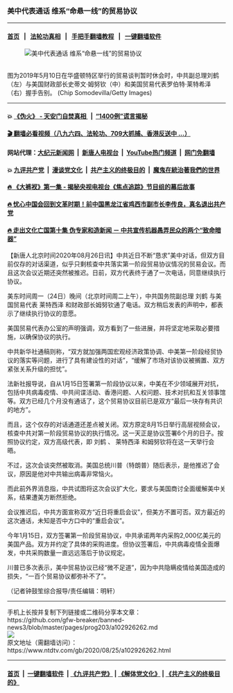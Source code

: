### 美中代表通话 维系“命悬一线”的贸易协议
------------------------

#### [首页](https://github.com/gfw-breaker/banned-news3/blob/master/README.md) &nbsp;&nbsp;|&nbsp;&nbsp; [法轮功真相](https://github.com/begood0513/basic/blob/master/README.md)  &nbsp;&nbsp;|&nbsp;&nbsp; [手把手翻墙教程](https://github.com/gfw-breaker/guides/wiki)  &nbsp;&nbsp;|&nbsp;&nbsp; [一键翻墙软件](https://github.com/gfw-breaker/nogfw/blob/master/README.md)  



<div><div class="featured_image">
 <figure>
  <img alt="美中代表通话 维系“命悬一线”的贸易协议" src="https://i.ntdtv.com/assets/uploads/2020/08/GettyImages-1148228123-800x450.jpg"/>
 </figure><br/>
 <span class="caption">
  图为2019年5月10日在华盛顿特区举行的贸易谈判暂时休会时，中共副总理刘鹤（左）与美国财政部长史蒂文·姆努钦（中）和美国贸易代表罗伯特·莱特希泽（右）握手告别。 (Chip Somodevilla/Getty Images)
 </span>
</div>
</div><hr/>

#### 💥 [《伪火》 - 天安门自焚真相 ](http://141.164.51.119:10000/videos/blog/weihuo.html)&nbsp; |&nbsp; [“1400例”谎言揭秘  ](http://141.164.51.119:10000/videos/blog/jiexi1400.html)

#### [ 🎬  翻墙必看视频（八九六四、法轮功、709大抓捕、香港反送中 ...）](https://github.com/gfw-breaker/links/blob/master/banned.md)

#### 网站代理：[大纪元新闻网](http://167.172.10.89:10080/gb/) &nbsp;|&nbsp; [新唐人电视台](http://167.172.10.89:8808/gb/)  &nbsp;|&nbsp; [YouTube热门频道](http://158.247.203.241/youtube.html) &nbsp;|&nbsp; [网门免翻墙](http://158.247.203.241:11000/show.aspx?name=ogHome)

#### 💥 [九评共产党](http://141.164.51.119:10000/videos/res/jiuping/)&nbsp; |&nbsp; [漫谈党文化](http://141.164.51.119:10000/videos/res/mtdwh/)&nbsp; |&nbsp; [共产主义的终极目的](http://141.164.51.119:10000/videos/res/zjmd/)&nbsp; |&nbsp; [魔鬼在統治著我們的世界](http://141.164.51.119:10000/videos/res/TheSpecter/)  

#### [ 🔥  《大裤衩》第一集 - 揭秘央视电视台《焦点追踪》节目组的幕后故事](http://141.164.51.119:10000/videos/news/../res/big-shorts/index.html)

#### [ 🔥  忧心中国会回到文革时期！前中国黑龙江省鸡西市副市长李传良，真名退出共产党](http://141.164.51.119:10000/videos/news/quit01.html)

#### [ 🔥  走出文化亡国第十集 伪专家和造新闻 － 中共宣传机器愚弄民众的两个“致命暗器”](http://141.164.51.119:10000/videos/news/../res/zcwhwg/index.html)

<div><div class="post_content" itemprop="articleBody">
 <p>
  【新唐人北京时间2020年08月26日讯】中共近日不断“恳求”美中对话，但双方目前仅存的对话渠道，似乎只剩核查中共落实第一阶段贸易协议情况的贸易会议。而且这次会议近期还突然被推迟。日前，双方代表终于通了一次电话，同意继续执行协议。
 </p>
 <p>
  美东时间周一（24日）晚间（北京时间周二上午），中共国务院副总理
  <ok href="https://www.ntdtv.com/gb/刘鹤.htm">
   刘鹤
  </ok>
  与美国贸易代表
  <ok href="https://www.ntdtv.com/gb/莱特西泽.htm">
   莱特西泽
  </ok>
  和财政部长姆努钦通了电话。双方稍后发表的声明中，都表示了继续执行协议的意愿。
 </p>
 <p>
  美国贸易代表办公室的声明强调，双方看到了一些进展，并将坚定地采取必要措施，以确保协议的执行。
 </p>
 <p>
  中共新华社通稿则称，“双方就加强两国宏观经济政策协调、中美第一阶段经贸协议的落实等问题，进行了具有建设性的对话”，“缓解了市场对该协议被搁置、双方紧张关系升级的担忧”。
 </p>
 <p>
  法新社报导说，自从1月15日签署第一阶段协议以来，中美在不少领域展开对抗，包括中共病毒疫情、中共间谍活动、香港问题、人权问题、技术对抗和互关领事馆等。双方已经几个月没有通话了，这个贸易协议目前已是双方“最后一块存有共识的地方”。
 </p>
 <p>
  而且，这个仅存的对话通道还差点被关闭。双方原定8月15日举行高层视频会议，核查中共对第一阶段贸易协议的执行情况。这一天正是协议签署6个月的日子。按照协议约定，双方高级代表，即
  <ok href="https://www.ntdtv.com/gb/刘鹤.htm">
   刘鹤
  </ok>
  、
  <ok href="https://www.ntdtv.com/gb/莱特西泽.htm">
   莱特西泽
  </ok>
  和姆努钦将在这一天举行会晤。
 </p>
 <p>
  不过，这次会谈突然被取消。美国总统川普（特朗普）随后表示，是他推迟了会议，原因是他对中共输出病毒非常恼火。
 </p>
 <p>
  而此前外界消息指，中共试图将这次会议扩大化，要求与美国商讨全面缓解美中关系，结果遭美方断然拒绝。
 </p>
 <p>
  会议推迟后，中共方面宣称双方“近日将重启会议”，但美方不置可否。双方最近的这次通话，未知是否中方口中的“重启会议”。
 </p>
 <p>
  今年1月15日，双方签署第一阶段贸易协议，中共承诺两年内采购2,000亿美元的美国产品。双方并约定了具体的采购进度。但协议签署后，中共病毒疫情全面爆发，中共采购数量一直远远落后于协议规定。
 </p>
 <p>
  川普已多次表示，美中贸易协议已经“微不足道”，因为中共隐瞒疫情给美国造成的损失，“一百个贸易协议都弥补不了”。
 </p>
 <p>
  （记者钟鼓笙综合报导/责任编辑：明轩）
 </p>
 <div class="single_ad">
 </div>
</div>
</div>
<hr/>
手机上长按并复制下列链接或二维码分享本文章：<br/>
https://github.com/gfw-breaker/banned-news3/blob/master/pages/prog203/a102926262.md <br/>
<a href='https://github.com/gfw-breaker/banned-news3/blob/master/pages/prog203/a102926262.md'><img src='https://github.com/gfw-breaker/banned-news3/blob/master/pages/prog203/a102926262.md.png'/></a> <br/>
原文地址（需翻墙访问）：https://www.ntdtv.com/gb/2020/08/25/a102926262.html


------------------------
#### [首页](https://github.com/gfw-breaker/banned-news3/blob/master/README.md) &nbsp;|&nbsp; [一键翻墙软件](https://github.com/gfw-breaker/nogfw/blob/master/README.md) &nbsp;| [《九评共产党》](https://github.com/gfw-breaker/9ping.md/blob/master/README.md#九评之一评共产党是什么) | [《解体党文化》](https://github.com/gfw-breaker/jtdwh.md/blob/master/README.md) | [《共产主义的终极目的》](https://github.com/gfw-breaker/gczydzjmd.md/blob/master/README.md)


<img src='http://gfw-breaker.win/banned-news3/pages/prog203/a102926262.md' width='0px' height='0px'/>